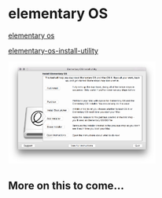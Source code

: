 # elementary OS
[elementary os](https://elementary.io/open-source)

[elementary-os-install-utility](https://github.com/sdaitzman/elementary-os-install-utility)

<img src="../images/elemantry_os_install.png" width="300">


## More on this to come... 
